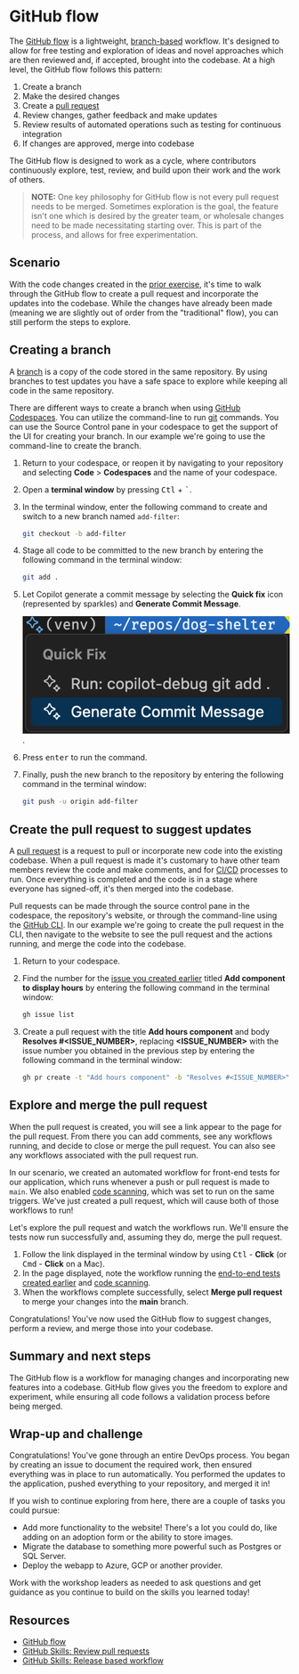 # GitHub flow

The [GitHub flow](https://docs.github.com/en/get-started/quickstart/github-flow) is a lightweight, [branch-based](https://docs.github.com/en/pull-requests/collaborating-with-pull-requests/proposing-changes-to-your-work-with-pull-requests/about-branches) workflow. It's designed to allow for free testing and exploration of ideas and novel approaches which are then reviewed and, if accepted, brought into the codebase. At a high level, the GitHub flow follows this pattern:

1. Create a branch
1. Make the desired changes
1. Create a [pull request](https://docs.github.com/en/pull-requests/collaborating-with-pull-requests/proposing-changes-to-your-work-with-pull-requests/about-pull-requests)
1. Review changes, gather feedback and make updates
1. Review results of automated operations such as testing for continuous integration
1. If changes are approved, merge into codebase

The GitHub flow is designed to work as a cycle, where contributors continuously explore, test, review, and build upon their work and the work of others.

> **NOTE:** One key philosophy for GitHub flow is not every pull request needs to be merged. Sometimes exploration is the goal, the feature isn't one which is desired by the greater team, or wholesale changes need to be made necessitating starting over. This is part of the process, and allows for free experimentation.

## Scenario

With the code changes created in the [prior exercise](./6-code.md), it's time to walk through the GitHub flow to create a pull request and incorporate the updates into the codebase. While the changes have already been made (meaning we are slightly out of order from the "traditional" flow), you can still perform the steps to explore.

## Creating a branch

A [branch](https://docs.github.com/en/pull-requests/collaborating-with-pull-requests/proposing-changes-to-your-work-with-pull-requests/about-branches) is a copy of the code stored in the same repository. By using branches to test updates you have a safe space to explore while keeping all code in the same repository.

There are different ways to create a branch when using [GitHub Codespaces](https://github.com/features/codespaces). You can utilize the command-line to run [git](https://git-scm.com/docs/git-branch) commands. You can use the Source Control pane in your codespace to get the support of the UI for creating your branch. In our example we're going to use the command-line to create the branch.

1. Return to your codespace, or reopen it by navigating to your repository and selecting **Code** > **Codespaces** and the name of your codespace.
2. Open a **terminal window** by pressing <kbd>Ctl</kbd> + <kbd>`</kbd>.
3. In the terminal window, enter the following command to create and switch to a new branch named `add-filter`:

    ```bash
    git checkout -b add-filter
    ```

4. Stage all code to be committed to the new branch by entering the following command in the terminal window:

    ```bash
    git add .
    ```

5. Let Copilot generate a commit message by selecting the **Quick fix** icon (represented by sparkles) and **Generate Commit Message**.

    ![Screenshot of the quick fix menu with Generate Commit Message selected](./images/7-generate-commit-message.png).

6. Press <kbd>enter</kbd> to run the command.
7. Finally, push the new branch to the repository by entering the following command in the terminal window:

    ```bash
    git push -u origin add-filter
    ```

## Create the pull request to suggest updates

A [pull request](https://docs.github.com/en/pull-requests/collaborating-with-pull-requests/proposing-changes-to-your-work-with-pull-requests/about-pull-requests) is a request to pull or incorporate new code into the existing codebase. When a pull request is made it's customary to have other team members review the code and make comments, and for [CI/CD](https://resources.github.com/ci-cd/) processes to run. Once everything is completed and the code is in a stage where everyone has signed-off, it's then merged into the codebase.

Pull requests can be made through the source control pane in the codespace, the repository's website, or through the command-line using the [GitHub CLI](https://cli.github.com/). In our example we're going to create the pull request in the CLI, then navigate to the website to see the pull request and the actions running, and merge the code into the codebase.

1. Return to your codespace.
1. Find the number for the [issue you created earlier](./2-issues.md) titled **Add component to display hours** by entering the following command in the terminal window:

    ```bash
    gh issue list
    ```

1. Create a pull request with the title **Add hours component** and body **Resolves #\<ISSUE_NUMBER\>**, replacing **\<ISSUE_NUMBER\>** with the issue number you obtained in the previous step by entering the following command in the terminal window:

    ```bash
    gh pr create -t "Add hours component" -b "Resolves #<ISSUE_NUMBER>"
    ```

## Explore and merge the pull request

When the pull request is created, you will see a link appear to the page for the pull request. From there you can add comments, see any workflows running, and decide to close or merge the pull request. You can also see any workflows associated with the pull request run.

In our scenario, we created an automated workflow for front-end tests for our application, which runs whenever a push or pull request is made to `main`. We also enabled [code scanning](../exercises/1-code-scanning.md), which was set to run on the same triggers. We've just created a pull request, which will cause both of those workflows to run!

Let's explore the pull request and watch the workflows run. We'll ensure the tests now run successfully and, assuming they do, merge the pull request.

1. Follow the link displayed in the terminal window by using <kbd>Ctl</kbd> - **Click** (or <kbd>Cmd</kbd> - **Click** on a Mac).
1. In the page displayed, note the workflow running the [end-to-end tests created earlier](./4-testing.md) and [code scanning](../exercises/1-code-scanning.md).
1. When the workflows complete successfully, select **Merge pull request** to merge your changes into the **main** branch.

Congratulations! You've now used the GitHub flow to suggest changes, perform a review, and merge those into your codebase.

## Summary and next steps

The GitHub flow is a workflow for managing changes and incorporating new features into a codebase. GitHub flow gives you the freedom to explore and experiment, while ensuring all code follows a validation process before being merged.

## Wrap-up and challenge

Congratulations! You've gone through an entire DevOps process. You began by creating an issue to document the required work, then ensured everything was in place to run automatically. You performed the updates to the application, pushed everything to your repository, and merged it in!

If you wish to continue exploring from here, there are a couple of tasks you could pursue:

- Add more functionality to the website! There's a lot you could do, like adding on an adoption form or the ability to store images.
- Migrate the database to something more powerful such as Postgres or SQL Server.
- Deploy the webapp to Azure, GCP or another provider.

Work with the workshop leaders as needed to ask questions and get guidance as you continue to build on the skills you learned today!

## Resources

- [GitHub flow](https://docs.github.com/en/get-started/quickstart/github-flow)
- [GitHub Skills: Review pull requests](https://github.com/skills/review-pull-requests)
- [GitHub Skills: Release based workflow](https://github.com/skills/release-based-workflow)
